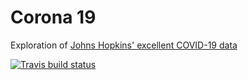 # Corona 19

Exploration of [Johns Hopkins' excellent COVID-19 data](https://github.com/CSSEGISandData/COVID-19)

<!-- badges: start -->
[![Travis build status](https://travis-ci.org/JakeVestal/COVID-19.svg?branch=master)](https://travis-ci.org/JakeVestal/COVID-19)
<!-- badges: end -->

